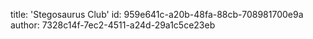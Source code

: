 title: 'Stegosaurus Club'
id: 959e641c-a20b-48fa-88cb-708981700e9a
author: 7328c14f-7ec2-4511-a24d-29a1c5ce23eb
